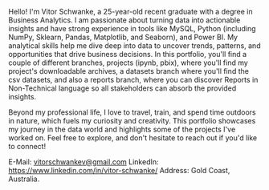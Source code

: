 Hello! I'm Vitor Schwanke, a 25-year-old recent graduate with a degree in Business Analytics. I am passionate about turning data into actionable insights and have strong experience in tools like MySQL, Python (including NumPy, Sklearn, Pandas, Matplotlib, and Seaborn), and Power BI. My analytical skills help me dive deep into data to uncover trends, patterns, and opportunities that drive business decisions. In this portfolio, you'll find a couple of different branches, projects (ipynb, pbix), where you'll find my project's downloadable archives, a datasets branch where you'll find the csv datasets, and also a reports branch, where you can discover Reports in Non-Technical language so all stakeholders can absorb the provided insights. 

Beyond my professional life, I love to travel, train, and spend time outdoors in nature, which fuels my curiosity and creativity. This portfolio showcases my journey in the data world and highlights some of the projects I've worked on. Feel free to explore, and don't hesitate to reach out if you'd like to connect!

E-Mail: vitorschwankev@gmail.com
LinkedIn: https://www.linkedin.com/in/vitor-schwanke/
Address: Gold Coast, Australia. 
